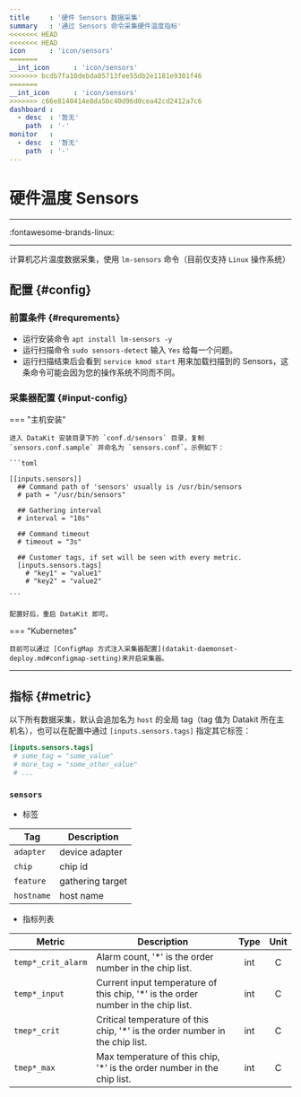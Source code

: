```yaml
---
title     : '硬件 Sensors 数据采集'
summary   : '通过 Sensors 命令采集硬件温度指标'
<<<<<<< HEAD
<<<<<<< HEAD
icon      : 'icon/sensors'
=======
__int_icon      : 'icon/sensors'
>>>>>>> bcdb7fa10debda85713fee55db2e1181e9301f46
=======
__int_icon      : 'icon/sensors'
>>>>>>> c66e8140414e8da5bc40d96d0cea42cd2412a7c6
dashboard :
  - desc  : '暂无'
    path  : '-'
monitor   :
  - desc  : '暂无'
    path  : '-'
---
```


<!-- markdownlint-disable MD025 -->
# 硬件温度 Sensors
<!-- markdownlint-enable -->

---

:fontawesome-brands-linux:

---

计算机芯片温度数据采集，使用 `lm-sensors` 命令（目前仅支持 `Linux` 操作系统）

## 配置 {#config}

### 前置条件 {#requrements}

- 运行安装命令 `apt install lm-sensors -y`
- 运行扫描命令 `sudo sensors-detect` 输入 `Yes` 给每一个问题。
- 运行扫描结束后会看到 `service kmod start` 用来加载扫描到的 Sensors，这条命令可能会因为您的操作系统不同而不同。

### 采集器配置 {#input-config}

<!-- markdownlint-disable MD046 -->
=== "主机安装"

    进入 DataKit 安装目录下的 `conf.d/sensors` 目录，复制 `sensors.conf.sample` 并命名为 `sensors.conf`。示例如下：

    ```toml
        
    [[inputs.sensors]]
      ## Command path of 'sensors' usually is /usr/bin/sensors
      # path = "/usr/bin/sensors"
    
      ## Gathering interval
      # interval = "10s"
    
      ## Command timeout
      # timeout = "3s"
    
      ## Customer tags, if set will be seen with every metric.
      [inputs.sensors.tags]
        # "key1" = "value1"
        # "key2" = "value2"
    
    ```

    配置好后，重启 DataKit 即可。

=== "Kubernetes"

    目前可以通过 [ConfigMap 方式注入采集器配置](datakit-daemonset-deploy.md#configmap-setting)来开启采集器。
<!-- markdownlint-enable -->

---

## 指标 {#metric}

以下所有数据采集，默认会追加名为 `host` 的全局 tag（tag 值为 Datakit 所在主机名），也可以在配置中通过 `[inputs.sensors.tags]` 指定其它标签：

```toml
[inputs.sensors.tags]
 # some_tag = "some_value"
 # more_tag = "some_other_value"
 # ...
```



### `sensors`



- 标签


| Tag | Description |
|  ----  | --------|
|`adapter`|device adapter|
|`chip`|chip id|
|`feature`|gathering target|
|`hostname`|host name|

- 指标列表


| Metric | Description | Type | Unit |
| ---- |---- | :---:    | :----: |
|`temp*_crit_alarm`|Alarm count, '*' is the order number in the chip list.|int|C|
|`temp*_input`|Current input temperature of this chip, '*' is the order number in the chip list.|int|C|
|`tmep*_crit`|Critical temperature of this chip, '*' is the order number in the chip list.|int|C|
|`tmep*_max`|Max temperature of this chip, '*' is the order number in the chip list.|int|C|


